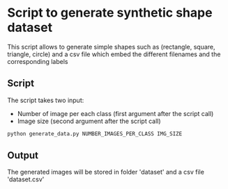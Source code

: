 # Script to generate synthetic shape dataset  
This script allows to generate simple shapes such as (rectangle, square, triangle, circle) and a csv file which embed the different filenames and the corresponding labels 

## Script 
The script takes two input: 
- Number of image per each class (first argument after the script call) 
- Image size (second argument after the script call) 

```bash 
python generate_data.py NUMBER_IMAGES_PER_CLASS IMG_SIZE 
```

## Output 
The generated images will be stored in folder 'dataset' and a csv file 'dataset.csv'
